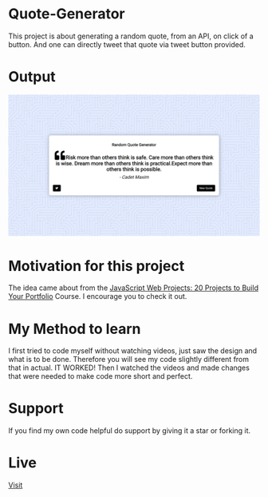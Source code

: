 # Quote-Generator
This project is about generating a random quote, from an API, on click of a button. And one can directly tweet that quote via tweet button provided.

# Output
<img src="img/quote.png" alt="Project Output showing random quote"/>

# Motivation for this project
The idea came about from the <a href="https://github.com/zero-to-mastery/javascript20-projects">JavaScript Web Projects: 20 Projects to Build Your Portfolio</a> Course. I encourage you to check it out.

# My Method to learn
I first tried to code myself without watching videos, just saw the design and what is to be done. Therefore you will see my code slightly different from that in actual.
IT WORKED!
Then I watched the videos and made changes that were needed to make code more short and perfect.

# Support
If you find my own code helpful do support by giving it a star or forking it.

# Live
<a href="https://abhishekrawat22.github.io/Quote-Generator/">Visit</a>
